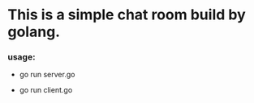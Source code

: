 <h1>This is a simple chat room build by golang.</h1>

### usage:

* go run server.go

* go run client.go


